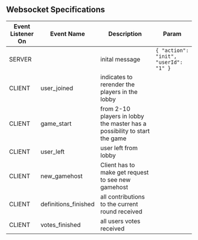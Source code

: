 ## Websocket Specifications

| Event Listener On | Event Name           | Description                                                               | Param                                 |
|-------------------|----------------------|---------------------------------------------------------------------------|---------------------------------------|
| SERVER            |                      | inital message                                                            | `{ "action": "init", "userId": "1" }` |
| CLIENT            | user_joined          | indicates to rerender the players in the lobby                            |                                       |
| CLIENT            | game_start           | from 2-10 players in lobby the master has a possibility to start the game |                                       |
| CLIENT            | user_left            | user left from lobby                                                      |                                       |
| CLIENT            | new_gamehost         | Client has to make get request to see new gamehost                        |                                       |
| CLIENT            | definitions_finished | all contributions to the current round received                           |                                       |
| CLIENT            | votes_finished       | all users votes received                                                  |                                       |
